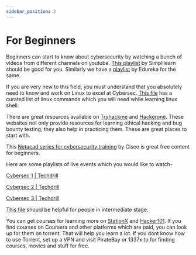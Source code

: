 ```yaml
---
sidebar_position: 2
---
```


# For Beginners

Beginners can start to know about cybersecurity by watching a bunch of videos from different channels on youtube.
[This playlist](https://youtube.com/playlist?list=PLEiEAq2VkUUJfPOj5nRounXvf3n17PCft) by Simplilearn should be good for you.
Similarly we have a [playlist](https://youtube.com/playlist?list=PL9ooVrP1hQOGPQVeapGsJCktzIO4DtI4_) by Edureka for the same.

If you are very new to this field, you must understand that you absolutely need to know and work on Linux to excel at Cybersec. [This file](https://drive.google.com/file/d/1zF3OUFv54CqW4IDzzNxy__KsFNqbyq8-/view?usp=sharing) has a curated list of linux commands which you will need while learning linux shell.

There are great resources available on [Tryhackme](https://tryhackme.com/) and [Hackerone](https://www.hackerone.com/). These websites not only provide resources for learning ethical hacking and bug bounty testing, they also help in practicing them. These are great places to start with.

This [Netacad series for cybersecurity training](https://www.netacad.com/courses/cybersecurity) by Cisco is great free content for beginners.

Here are some playlists of live events which you would like to watch-

[Cybersec 1 | Techdrill](https://youtube.com/playlist?list=PLmbh4Mw9r8AFUMWXSu-U9JQ0h2ltG7_1H)

[Cybersec 2 | Techdrill](https://www.youtube.com/playlist?list=PLmbh4Mw9r8AFLBmlrifG49JBaDMIsq0Au)

[Cybersec 3 | Techdrill](https://youtube.com/playlist?list=PLmbh4Mw9r8AFqKIB9WDXnBhy4ARZqSm26)

[This file](https://drive.google.com/drive/folders/1kELY0IeUNTR4YOD-hawftnZj5osIVqxw) should be helpful for people in intermediate stage.

You can get courses for learning more on [StationX](https://www.stationx.net/) and [Hacker101](https://www.hacker101.com/).
If you find courses on Coursera and other platforms which are paid, you can look up for them on torrent. That will help you learn a lot. If you dont know how to use Torrent, set up a VPN and visit PirateBay or 1337x.to for finding courses, movies and stuff for free.
